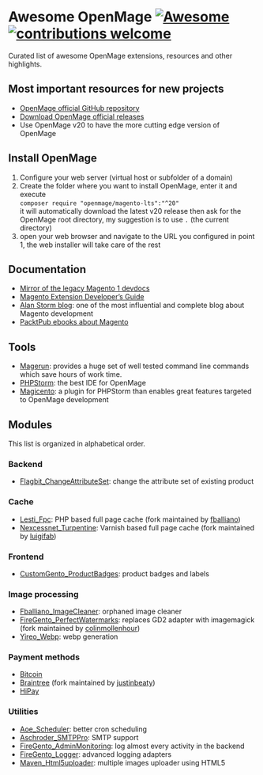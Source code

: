 # Awesome OpenMage [![Awesome](https://awesome.re/badge-flat2.svg)](https://awesome.re) [![contributions welcome](https://img.shields.io/badge/contributions-welcome-brightgreen.svg?style=flat)](https://github.com/fballiano/awesome-openmage/issues)
Curated list of awesome OpenMage extensions, resources and other highlights.

## Most important resources for new projects
- [OpenMage official GitHub repository](https://github.com/OpenMage/magento-lts)
- [Download OpenMage official releases](https://github.com/OpenMage/magento-lts/releases)
- Use OpenMage v20 to have the more cutting edge version of OpenMage

## Install OpenMage

1. Configure your web server (virtual host or subfolder of a domain)
2. Create the folder where you want to install OpenMage, enter it and execute  
`composer require "openmage/magento-lts":"^20"`  
it will automatically download the latest v20 release then ask for the OpenMage root directory, my suggestion is to use `.` (the current directory)
3. open your web browser and navigate to the URL you configured in point 1, the web installer will take care of the rest

## Documentation
- [Mirror of the legacy Magento 1 devdocs](https://devdocs-openmage.org/guides/m1x)
- [Magento Extension Developer’s Guide](https://info2.magento.com/rs/magentosoftware/images/magento-extension-developers-guide-v1.0.pdf)
- [Alan Storm blog](https://alanstorm.com/category/magento): one of the most influential and complete blog about Magento development
- [PacktPub ebooks about Magento](https://subscription.packtpub.com/search?query=magento)

## Tools
- [Magerun](https://files.magerun.net): provides a huge set of well tested command line commands which save hours of work time.
- [PHPStorm](https://www.jetbrains.com/phpstorm): the best IDE for OpenMage
- [Magicento](https://magicento.com): a plugin for PHPStorm than enables great features targeted to OpenMage development

## Modules

This list is organized in alphabetical order.

### Backend
- [Flagbit_ChangeAttributeSet](https://github.com/flagbit/Magento-ChangeAttributeSet): change the attribute set of existing product

### Cache
- [Lesti_Fpc](https://github.com/fballiano/openmage-lesti-fpc): PHP based full page cache (fork maintained by [fballiano](https://github.com/fballiano))
- [Nexcessnet_Turpentine](https://github.com/luigifab/openmage-turpentine-varnish): Varnish based full page cache (fork maintained by [luigifab](https://github.com/luigifab))

### Frontend
- [CustomGento_ProductBadges](https://github.com/customgento/CustomGento_ProductBadges): product badges and labels

### Image processing
- [Fballiano_ImageCleaner](https://github.com/fballiano/openmage-image-cleaner): orphaned image cleaner
- [FireGento_PerfectWatermarks](https://github.com/colinmollenhour/Perfect_Watermarks): replaces GD2 adapter with imagemagick (fork maintained by [colinmollenhour](https://github.com/colinmollenhour))
- [Yireo_Webp](https://github.com/yireo-magento1/Yireo_Webp): webp generation

### Payment methods
- [Bitcoin](https://github.com/rvelhote/opennode-magento)
- [Braintree](https://github.com/justinbeaty/module-gene-braintree) (fork maintained by [justinbeaty](https://github.com/justinbeaty))
- [HiPay](https://github.com/hipay/hipay-fullservice-sdk-magento1)

### Utilities
- [Aoe_Scheduler](https://github.com/AOEpeople/Aoe_Scheduler): better cron scheduling
- [Aschroder_SMTPPro](https://github.com/aschroder/Magento-SMTP-Pro-Email-Extension): SMTP support
- [FireGento_AdminMonitoring](https://github.com/firegento/firegento-adminmonitoring): log almost every activity in the backend
- [FireGento_Logger](https://github.com/firegento/firegento-logger): advanced logging adapters
- [Maven_Html5uploader](https://github.com/anhuy1989/html5upload): multiple images uploader using HTML5
